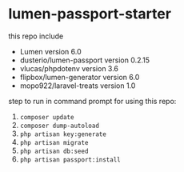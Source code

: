 # lumen-passport-starter

this repo include
<ul>
  <li>Lumen								version 6.0 </li>
  <li>dusterio/lumen-passport 			version 0.2.15
  <li> vlucas/phpdotenv					version 3.6	</li>
  <li>flipbox/lumen-generator				version 6.0 </li>
  <li>mopo922/laravel-treats				version 1.0 </li>
</ul>

step to run in command prompt for using this repo:

1. `composer update`
2. `composer dump-autoload`
3. `php artisan key:generate`
4. `php artisan migrate`
5. `php artisan db:seed`
6. `php artisan passport:install`
